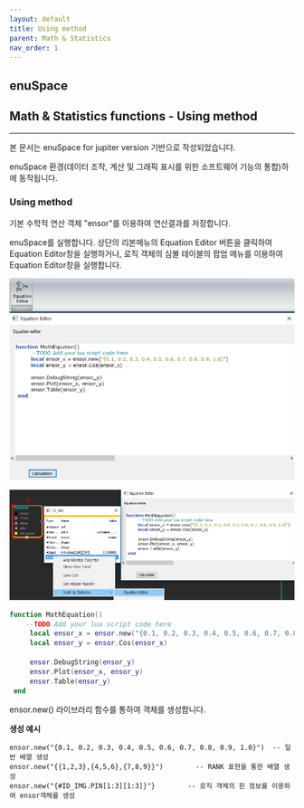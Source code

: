 ```yaml
---
layout: default
title: Using method
parent: Math & Statistics
nav_order: 1
---
```


## enuSpace

## Math & Statistics functions - Using method

---

본 문서는 enuSpace for jupiter version 기반으로 작성되었습니다.

enuSpace 환경\(데이터 조작, 계산 및 그래픽 표시를 위한 소프트웨어 기능의 통합\)하에 동작됩니다.

### Using method

기본 수학적 연산 객체 "ensor"를 이용하여 연산결과를 저장합니다.

enuSpace를 실행합니다. 상단의 리본메뉴의 Equation Editor 버튼을 클릭하여 Equation Editor창을 실행하거나, 로직 객체의 심볼 테이블의 팝업 메뉴를 이용하여 Equation Editor창을 실행합니다.

![](/assets/statistics/equationeditor.png)

![](/assets/statistics/equationeditor1.png)


```lua
function MathEquation()
    --TODO Add your lua script code here
     local ensor_x = ensor.new("{0.1, 0.2, 0.3, 0.4, 0.5, 0.6, 0.7, 0.8, 0.9, 1.0}")
     local ensor_y = ensor.Cos(ensor_x)

     ensor.DebugString(ensor_y)
     ensor.Plot(ensor_x, ensor_y)
     ensor.Table(ensor_y)
 end
```
ensor.new\(\) 라이브러리 함수를 통하여 객체를 생성합니다.

**생성 예시**

```
ensor.new("{0.1, 0.2, 0.3, 0.4, 0.5, 0.6, 0.7, 0.8, 0.9, 1.0}")  -- 일반 배열 생성
ensor.new("{{1,2,3},{4,5,6},{7,8,9}}")        -- RANK 표현을 통한 배열 생성
ensor.new("{#ID_IMG.PIN[1:3][1:3]}"}        -- 로직 객체의 핀 정보를 이용하여 ensor객체를 생성
```
